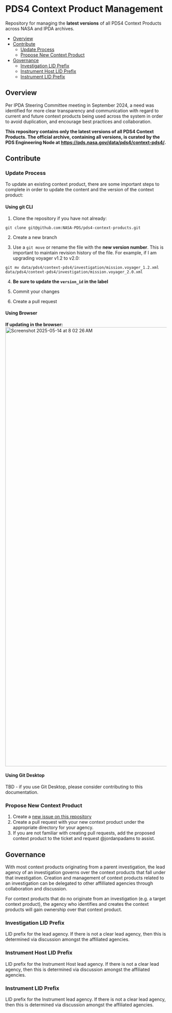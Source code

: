 # PDS4 Context Product Management
Repository for managing the **latest versions** of all PDS4 Context Products across NASA and IPDA archives.

- [Overview](#overview)
- [Contribute](#contribute)
  - [Update Process](#update-process)
  - [Propose New Context Product](#propose-new-context-product)
- [Governance](#governance)
  - [Investigation LID Prefix](#investigation-lid-prefix)
  - [Instrument Host LID Prefix](#instrument-host-lid-prefix)
  - [Instrument LID Prefix](#instrument-lid-prefix)

## Overview
Per IPDA Steering Committee meeting in September 2024, a need was identified for more clear transparency and communication with regard to current and future context products being used across the system in order to avoid duplication, and encourage best practices and collaboration.

**This repository contains only the latest versions of all PDS4 Context Products. The official archive, containing all versions, is curated by the PDS Engineering Node at https://pds.nasa.gov/data/pds4/context-pds4/.**

## Contribute

### Update Process

To update an existing context product, there are some important steps to complete in order to update the content and the version of the context product:

#### Using git CLI

1. Clone the repository if you have not already:

```
git clone git@github.com:NASA-PDS/pds4-context-products.git
```

2. Create a new branch

3. Use a `git move` or rename the file with the **new version number**. This is important to maintain revision history of the file. For example, if I am upgrading voyager v1.2 to v2.0:

```
git mv data/pds4/context-pds4/investigation/mission.voyager_1.2.xml  data/pds4/context-pds4/investigation/mission.voyager_2.0.xml
```

4. **Be sure to update the `version_id` in the label**

5. Commit your changes

7. Create a pull request

#### Using Browser

**If updating in the browser:**
<img width="1370" alt="Screenshot 2025-05-14 at 8 02 26 AM" src="https://github.com/user-attachments/assets/ea9786c9-5563-4402-a946-1ea2c9fe9848" />

#### Using Git Desktop

TBD - if you use Git Desktop, please consider contributing to this documentation.

### Propose New Context Product
1. Create a [new issue on this repository](https://github.com/NASA-PDS/pds4-context-products/issues)
2. Create a pull request with your new context product under the appropriate directory for your agency.
  1. If you are not familiar with creating pull requests, add the proposed context product to the ticket and request @jordanpadams to assist.

## Governance
With most context products originating from a parent investigation, the lead agency of an investigation governs over the context products that fall under that investigation. Creation and management of context products related to an investigation can be delegated to other affilliated agencies through collaboration and discussion.

For context products that do no originate from an investigation (e.g. a target context product), the agency who identifies and creates the context products will gain ownership over that context product.

### Investigation LID Prefix
LID prefix for the lead agency. If there is not a clear lead agency, then this is determined via discussion amongst the affiliated agencies.

### Instrument Host LID Prefix
LID prefix for the Instrument Host lead agency. If there is not a clear lead agency, then this is determined via discussion amongst the affiliated agencies.

### Instrument LID Prefix
LID prefix for the Instrument lead agency. If there is not a clear lead agency, then this is determined via discussion amongst the affiliated agencies.


